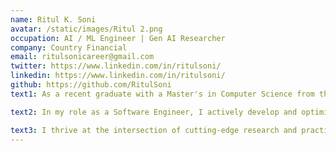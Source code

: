 ```yaml
---
name: Ritul K. Soni
avatar: /static/images/Ritul 2.png
occupation: AI / ML Engineer | Gen AI Researcher
company: Country Financial
email: ritulsonicareer@gmail.com
twitter: https://www.linkedin.com/in/ritulsoni/
linkedin: https://www.linkedin.com/in/ritulsoni/
github: https://github.com/RitulSoni
text1: As a recent graduate with a Master's in Computer Science from the University of Illinois Urbana-Champaign, I specialize in Generative AI research, focusing on Retrieval-Augmented Generation (RAG), particularly the ReAct RAG framework integrated with Agentic AI. Currently, I am preparing my first academic publication in these areas, driven by my passion for innovation and advancing AI capabilities.

text2: In my role as a Software Engineer, I actively develop and optimize production-level ReAct RAG systems, train Machine Learning Models, and research novel Gen AI / ML methods. My responsibilities include fine-tuning system components, optimizing large language models, integrating breakthrough research insights, and ensuring highly accurate, contextually relevant responses in real-world applications to serve thousands of users daily.

text3: I thrive at the intersection of cutting-edge research and practical implementation, continually learning and applying my expertise to tackle challenging problems and drive meaningful advancements in AI technology.
---
```

